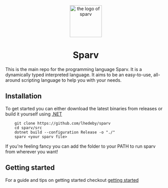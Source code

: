<div align="center">
  <picture>
    <img width=100px height=100px alt="the logo of sparv" src="https://github.com/user-attachments/assets/d246756f-c2fe-432e-846f-2a9fe37f1c06" />
  </picture>
  <h1>Sparv</h1>
</div>

This is the main repo for the programming language Sparv. It is a dynamically typed interpreted language. It aims to be an easy-to-use, all-around scripting language to help
you with your needs.

## Installation
To get started you can either download the latest binaries from releases or build it yourself using [.NET](https://github.com/dotnet/core) 

```
    git clone https://github.com/lhedeby/sparv
    cd sparv/src
    dotnet build --configuration Release -o "./"
    sparv <your sparv file>
```
If you're feeling fancy you can add the folder to your PATH to run sparv from wherever you want!

## Getting started

For a guide and tips on getting started checkout [getting started](https://github.com/lhedeby/sparv/blob/main/docs/getting-started.md)
